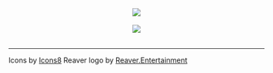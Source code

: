 <a href="https://juststudio.is-a.dev/">
        <div align="center">
                <picture>
                        <source media="(prefers-color-scheme: dark)" srcset="https://socialify.git.ci/JustStudio7/Website/image?font=KoHo&forks=1&issues=1&logo=https%3A%2F%2Fjuststudio.is-a.dev%2Fandroid-chrome-192x192.png&name=1&owner=1&pattern=Solid&pulls=0&stargazers=1&theme=Auto">
                        <img src="https://socialify.git.ci/JustStudio7/Website/image?font=KoHo&forks=1&issues=1&logo=https%3A%2F%2Fjuststudio.is-a.dev%2Fandroid-chrome-192x192.png&name=1&owner=1&pattern=Solid&pulls=0&stargazers=1&theme=Auto">
                </picture>
                <br/>
                <br/>
        </div>
        <div align="center">
                <picture>
                        <img src="https://juststudio.is-a.dev/data/1722326978.198617-458FEDC5-E51B-4498-8404-1482413482FD.png">
                </picture>
                <br/>
                <br/>
        </div>
</a>

---------

Icons by <a href="https://icons8.com">Icons8</a>
Reaver logo by <a href="https://reaverentertainment.dcms.site/">Reaver.Entertainment</a>
